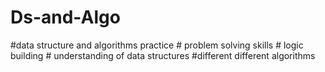 # Ds-and-Algo
#data structure and algorithms practice # problem solving skills # logic building # understanding of data structures #different different algorithms
